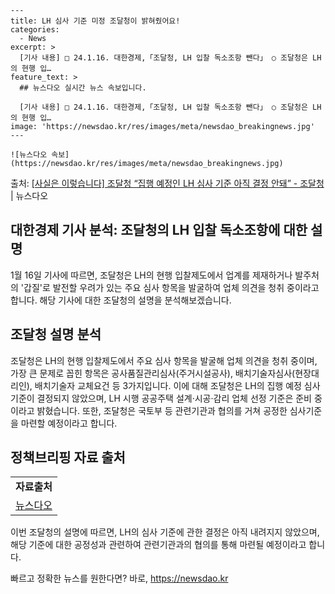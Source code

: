     ---
    title: LH 심사 기준 미정 조달청이 밝혀줬어요!
    categories:
      - News
    excerpt: >
      [기사 내용] □ 24.1.16. 대한경제,「조달청, LH 입찰 독소조항 뺀다」 ○ 조달청은 LH의 현행 입…
    feature_text: >
      ## 뉴스다오 실시간 뉴스 속보입니다.
    
      [기사 내용] □ 24.1.16. 대한경제,「조달청, LH 입찰 독소조항 뺀다」 ○ 조달청은 LH의 현행 입…
    image: 'https://newsdao.kr/res/images/meta/newsdao_breakingnews.jpg'
    ---
    
    ![뉴스다오 속보](https://newsdao.kr/res/images/meta/newsdao_breakingnews.jpg)

<p>출처: <a href="https://newsdao.kr/3020" rel="dofollow">[사실은 이렇습니다] 조달청 “집행 예정인 LH 심사 기준 아직 결정 안돼” - 조달청</a> | 뉴스다오</p>

<h2 data-ke-size="size26"><b>대한경제 기사 분석: 조달청의 LH 입찰 독소조항에 대한 설명</b></h2>

<p data-ke-size="size16">1월 16일 기사에 따르면, 조달청은 LH의 현행 입찰제도에서 업계를 제재하거나 발주처의 '갑질'로 발전할 우려가 있는 주요 심사 항목을 발굴하여 업체 의견을 청취 중이라고 합니다. 해당 기사에 대한 조달청의 설명을 분석해보겠습니다.</p>

<h2 data-ke-size="size24"><b>조달청 설명 분석</b></h2>

<p data-ke-size="size16">조달청은 LH의 현행 입찰제도에서 주요 심사 항목을 발굴해 업체 의견을 청취 중이며, 가장 큰 문제로 꼽힌 항목은 공사품질관리심사(주거시설공사), 배치기술자심사(현장대리인), 배치기술자 교체요건 등 3가지입니다. 이에 대해 조달청은 LH의 집행 예정 심사 기준이 결정되지 않았으며, LH 시행 공공주택 설계·시공·감리 업체 선정 기준은 준비 중이라고 밝혔습니다. 또한, 조달청은 국토부 등 관련기관과 협의를 거쳐 공정한 심사기준을 마련할 예정이라고 합니다.</p>

<h2 data-ke-size="size24"><b>정책브리핑 자료 출처</b></h2>

<table>
  <tbody>
    <tr>
      <td style="text-align: center; height: 17px;"><b>자료출처</b></td>
    </tr>
    <tr>
      <td style="text-align: center; height: 17px;"><a href="https://newsdao.kr/3020">뉴스다오</a></td>
    </tr>
  </tbody>
</table>

<p data-ke-size="size16">이번 조달청의 설명에 따르면, LH의 심사 기준에 관한 결정은 아직 내려지지 않았으며, 해당 기준에 대한 공정성과 관련하여 관련기관과의 협의를 통해 마련될 예정이라고 합니다.</p>
 

빠르고 정확한 뉴스를 원한다면? 바로, <a href="https://newsdao.kr" rel="dofollow">https://newsdao.kr</a>


    
